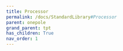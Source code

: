 ```yaml
---
title: Processor
permalink: /docs/StandardLibrary#Processor
parent: onepole
grand_parent: tpt
has_children: True
nav_order: 1
---
```

